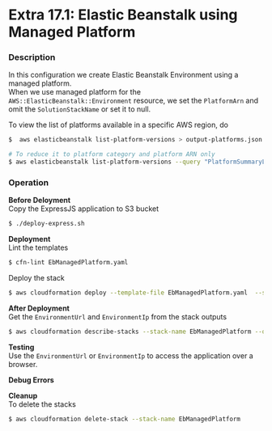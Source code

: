 # Extra 17.1: Elastic Beanstalk using Managed Platform

### Description

In this configuration we create Elastic Beanstalk Environment using a managed platform.  
When we use managed platform for the `AWS::ElasticBeanstalk::Environment` resource, we set the `PlatformArn` and omit the `SolutionStackName` or set it to null.

To view the list of platforms available in a specific AWS region, do

```bash
$  aws elasticbeanstalk list-platform-versions > output-platforms.json

# To reduce it to platform category and platform ARN only
$ aws elasticbeanstalk list-platform-versions --query "PlatformSummaryList[].{Category: PlatformCategory, Arn: PlatformArn}" > output-category-arns.json
```

### Operation

**Before Deloyment**  
Copy the ExpressJS application to S3 bucket

```bash
$ ./deploy-express.sh
```

**Deployment**  
Lint the templates

```bash
$ cfn-lint EbManagedPlatform.yaml
```

Deploy the stack

```bash
$ aws cloudformation deploy --template-file EbManagedPlatform.yaml  --stack-name EbManagedPlatform --capabilities CAPABILITY_NAMED_IAM
```

**After Deployment**  
Get the `EnvironmentUrl` and `EnvironmentIp` from the stack outputs

```bash
$ aws cloudformation describe-stacks --stack-name EbManagedPlatform --query "Stacks[0].Outputs" --no-cli-pager
```

**Testing**  
Use the `EnvironmentUrl` or `EnvironmentIp` to access the application over a browser.

**Debug Errors**

**Cleanup**  
To delete the stacks

```bash
$ aws cloudformation delete-stack --stack-name EbManagedPlatform
```
